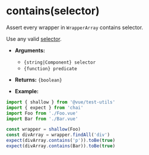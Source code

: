 # contains(selector)

Assert every wrapper in `WrapperArray` contains selector.

Use any valid [selector](../selectors.md).

- **Arguments:**
  - `{string|Component} selector`
  - `{function} predicate`

- **Returns:** `{boolean}`

- **Example:**

```js
import { shallow } from '@vue/test-utils'
import { expect } from 'chai'
import Foo from './Foo.vue'
import Bar from './Bar.vue'

const wrapper = shallow(Foo)
const divArray = wrapper.findAll('div')
expect(divArray.contains('p')).toBe(true)
expect(divArray.contains(Bar)).toBe(true)
```
